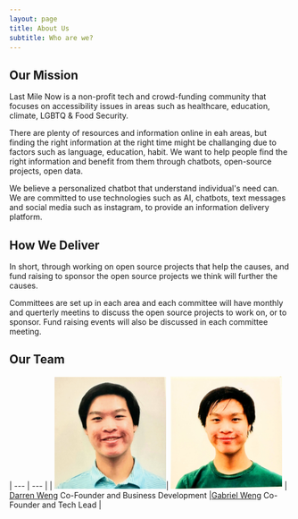 ```yaml
---
layout: page
title: About Us
subtitle: Who are we?
---
```



## Our Mission

Last Mile Now is a non-profit tech and crowd-funding community that focuses on accessibility issues in areas such as healthcare, education, climate, LGBTQ & Food Security.  

There are plenty of resources and information online in eah areas, but finding the right information at the right time might be challanging due to factors such as language, education, habit.  We want to help people find the right information and benefit from them through chatbots, open-source projects, open data. 

We believe a personalized chatbot that understand individual's need can.  We are committed to use technologies such as AI, chatbots, text messages and social media such as instagram, to provide an information delivery platform.

## How We Deliver

In short, through working on open source projects that help the causes, and fund raising to sponsor the open source projects we think will further the causes. 

Committees are set up in each area and each committee will have monthly and querterly meetins to discuss the open source projects to work on, or to sponsor. Fund raising events will also be discussed in each committee meeting.  

## Our Team

| --- | --- |
| <img src="assets/img/darren_weng.jpg" alt="Darren Weng" width=200/>| <img src="assets/img/gabeweng.jpg" alt="Gabe Weng" width=200/> |
[Darren Weng](https://www.darrenweng.com) Co-Founder and Business Development |[Gabriel Weng](https://www.gabrielweng.com)  Co-Founder and Tech Lead |